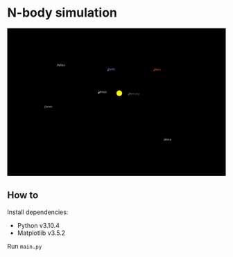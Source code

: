 # N-body simulation

![Inner planets](orbits.gif)

## How to

Install dependencies:
* Python v3.10.4
* Matplotlib v3.5.2

Run `main.py`